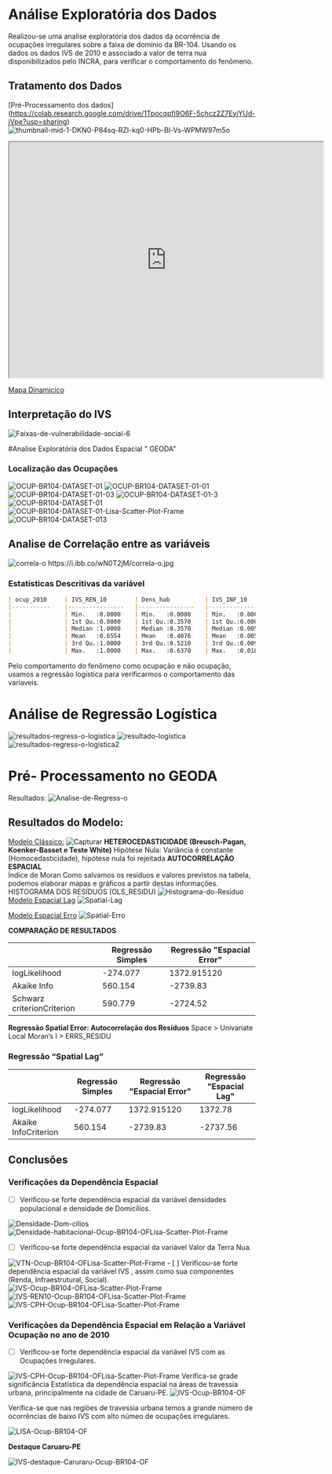 # Análise Exploratória dos Dados

Realizou-se uma analise exploratória dos dados da ocorrência de ocupações irregulares sobre a faixa de domínio da BR-104. Usando os dados os dados IVS de 
2010 e associado a valor de terra nua disponibilizados pelo INCRA, para verificar o comportamento do fenômeno.

## Tratamento dos Dados 
[Pré-Processamento dos dados]
(https://colab.research.google.com/drive/1Tpocqpfj9O6F-5chcz2Z7EyjYUd-jVpe?usp=sharing) 
<img src="https://i.ibb.co/9ty9S5J/thumbnail-mid-1-DKN0-P84sq-RZl-kq0-HPb-Bl-Vs-WPMW97m5o.jpg" alt="thumbnail-mid-1-DKN0-P84sq-RZl-kq0-HPb-Bl-Vs-WPMW97m5o" border="0">
<iframe src="https://www.google.com/maps/d/u/0/embed?mid=1DKN0P84sqRZl_kq0HPbBlVsWPMW97m5o" width="640" height="480"></iframe>

[Mapa Dinamicico ](https://www.google.com/maps/d/u/0/edit?mid=1DKN0P84sqRZl_kq0HPbBlVsWPMW97m5o&usp=sharing)

## **Interpretação do IVS**

<img src="https://i.ibb.co/3y5534q/Faixas-de-vulnerabilidade-social-6.jpg" alt="Faixas-de-vulnerabilidade-social-6" border="0">

#Analise Exploratória dos Dados Espacial " GEODA"
### Localização das Ocupações 

<img src="https://i.ibb.co/9vNYk7X/OCUP-BR104-DATASET-01.png" alt="OCUP-BR104-DATASET-01" border="0">
<img src="https://i.ibb.co/HT6RBGv/OCUP-BR104-DATASET-01-01.png" alt="OCUP-BR104-DATASET-01-01" border="0">
<img src="https://i.ibb.co/VJJvPJT/OCUP-BR104-DATASET-01-03.png" alt="OCUP-BR104-DATASET-01-03" border="0">
<img src="https://i.ibb.co/NLF7bVs/OCUP-BR104-DATASET-01-3.png" alt="OCUP-BR104-DATASET-01-3" border="0">
<img src="https://i.ibb.co/SX6sxnq/OCUP-BR104-DATASET-01.png" alt="OCUP-BR104-DATASET-01" border="0">
<img src="https://i.ibb.co/v1L0tfc/OCUP-BR104-DATASET-01-Lisa-Scatter-Plot-Frame.png" alt="OCUP-BR104-DATASET-01-Lisa-Scatter-Plot-Frame" border="0">
<img src="https://i.ibb.co/mhST6G8/OCUP-BR104-DATASET-013.png" alt="OCUP-BR104-DATASET-013" border="0">

## Analise de Correlação entre as variáveis 

<img src="https://i.ibb.co/wN0T2jM/correla-o.jpg" alt="correla-o" border="0">
https://i.ibb.co/wN0T2jM/correla-o.jpg

### Estatísticas Descritivas da variável
```markdown
| ocup_2010 	| IVS_REN_10     	| Dens_hab       	| IVS_INF_10        	| Pop_Total      	| URB_RURAL      	| VTN_MED       	|              	|
|-----------	|----------------	|----------------	|-------------------	|----------------	|----------------	|---------------	|--------------	|
|           	| Min.   :0.0000 	| Min.   :0.0000 	| Min.   :0.0000000 	| Min.   :0.0000 	| Min.   : 22679 	| Min.   :0.000 	| Min.   :2395 	|
|           	| 1st Qu.:0.0000 	| 1st Qu.:0.3570 	| 1st Qu.:0.0003992 	| 1st Qu.:0.1050 	| 1st Qu.: 24903 	| 1st Qu.:0.000 	| 1st Qu.:5105 	|
|           	| Median :1.0000 	| Median :0.3570 	| Median :0.0053653 	| Median :0.1050 	| Median :314912 	| Median :1.000 	| Median :5105 	|
|           	| Mean   :0.6554 	| Mean   :0.4076 	| Mean   :0.0059538 	| Mean   :0.1428 	| Mean   :178470 	| Mean   :0.747 	| Mean   :4701 	|
|           	| 3rd Qu.:1.0000 	| 3rd Qu.:0.5210 	| 3rd Qu.:0.0097318 	| 3rd Qu.:0.2090 	| 3rd Qu.:314912 	| 3rd Qu.:1.000 	| 3rd Qu.:5105 	|
|           	| Max.   :1.0000 	| Max.   :0.6370 	| Max.   :0.0188397 	| Max.   :0.3810 	| Max.   :314912 	| Max.   :1.000 	| Max.   :8363 	|
```
Pelo comportamento do fenômeno como ocupação e não ocupação, usamos a regressão logística para verificarmos o comportamento das variaveis.

# Análise de Regressão Logística
<img src="https://i.ibb.co/4M4Z1M3/resultados-regress-o-logistica.jpg" alt="resultados-regress-o-logistica" border="0">

<img src="https://i.ibb.co/bdGMSgJ/resultado-logistica.jpg" alt="resultado-logistica" border="0">

<img src="https://i.ibb.co/Prqj6DM/resultados-regress-o-logistica2.jpg" alt="resultados-regress-o-logistica2" border="0">

# Pré- Processamento no GEODA
Resultados:
<img src="https://i.ibb.co/yFkx68K/Analise-de-Regress-o.jpg" alt="Analise-de-Regress-o" border="0">

## Resultados do Modelo:

[Modelo Clássico:](https://raw.githubusercontent.com/ErisonBarros/BR104_OCUP_FAIXA_DOMINIO/master/Resultados%20da%20Regress%C3%A3o%20final.txt)
<img src="https://i.ibb.co/wgDyG5W/Capturar.jpg" alt="Capturar" border="0">
**HETEROCEDASTICIDADE (Breusch-Pagan, Koenker-Basset e Teste White)**
Hipótese Nula: Variância é constante (Homocedasticidade), hipótese nula foi rejeitada
**AUTOCORRELAÇÃO ESPACIAL**  
Índice de Moran
Como salvamos os resíduos e valores previstos na tabela, podemos elaborar  mapas e gráficos a partir destas informações.
HISTOGRAMA DOS RESÍDUOS (OLS_RESIDU)
<img src="https://i.ibb.co/tHsWkXw/Histograma-do-Residuo.png" alt="Histograma-do-Residuo" border="0">
[Modelo Espacial Lag](https://raw.githubusercontent.com/ErisonBarros/BR104_OCUP_FAIXA_DOMINIO/master/Resultados%20da%20Regress%C3%A3o%20Spatal%20Lag.txt)
<img src="https://i.ibb.co/b22f7Rm/Spatial-Lag.jpg" alt="Spatial-Lag" border="0">

[Modelo Espacial Erro](https://raw.githubusercontent.com/ErisonBarros/BR104_OCUP_FAIXA_DOMINIO/master/Resultados%20da%20Regress%C3%A3o%20Spatal%20Erro.txt)
<img src="https://i.ibb.co/86c03GG/Spatial-Erro.jpg" alt="Spatial-Erro" border="0">

**COMPARAÇÃO DE RESULTADOS**

|               	| Regressão Simples 	| Regressão "Espacial Error"  	|
|---------------	|-------------------	|-----------------------------	|
| logLikelihood 	|  -274.077         	| 1372.915120                  	|
| Akaike Info   	|560.154           	| -2739.83                     	|
| Schwarz criterionCriterion     	|      590.779           	|  -2724.52                           	|


**Regressão Spatial Error:   Autocorrelação dos Resíduos**
Space > Univariate Local Moran’s I > ERRS_RESIDU

### Regressão “Spatial Lag”

|               	| Regressão Simples 	| Regressão "Espacial Error"  	|Regressão "Espacial Lag"  	
|---------------	|-------------------	|-----------------------------	|-----------------------------	|
| logLikelihood	|    -274.077    	|       1372.915120         	|1372.78
| Akaike InfoCriterion	|      560.154   	|       -2739.83              	|     -2737.56

## Conclusões 
### **Verificações da Dependência Espacial**
 - [ ] Verificou-se forte dependência espacial da variável densidades populacional e densidade de Domicílios.
 <img src="https://i.ibb.co/8bXKYSk/Densidade-Dom-cilios.png" alt="Densidade-Dom-cilios" border="0">
<img src="https://i.ibb.co/Ryy4mMX/Densidade-habitacional-Ocup-BR104-OFLisa-Scatter-Plot-Frame.png" alt="Densidade-habitacional-Ocup-BR104-OFLisa-Scatter-Plot-Frame" border="0">

 - [ ] Verificou-se forte dependência espacial  da variável  Valor da Terra Nua.
 <img src="https://i.ibb.co/zxXmzjM/VTN-Ocup-BR104-OFLisa-Scatter-Plot-Frame.png" alt="VTN-Ocup-BR104-OFLisa-Scatter-Plot-Frame" border="0">
 - [ ] Verificou-se forte dependência espacial  da variável  IVS , assim como sua componentes (Renda, Infraestrutural, Social).
 <img src="https://i.ibb.co/VgqSRk2/IVS-Ocup-BR104-OFLisa-Scatter-Plot-Frame.png" alt="IVS-Ocup-BR104-OFLisa-Scatter-Plot-Frame" border="0">
 <img src="https://i.ibb.co/g43Rt54/IVS-REN10-Ocup-BR104-OFLisa-Scatter-Plot-Frame.png" alt="IVS-REN10-Ocup-BR104-OFLisa-Scatter-Plot-Frame" border="0">
 <img src="https://i.ibb.co/9TnvT85/IVS-CPH-Ocup-BR104-OFLisa-Scatter-Plot-Frame.png" alt="IVS-CPH-Ocup-BR104-OFLisa-Scatter-Plot-Frame" border="0">
 
### Verificações da Dependência Espacial em Relação a Variável Ocupação no ano de 2010 

 - [ ] Verificou-se forte dependência espacial da variável IVS com as Ocupações Irregulares.

<img src="https://i.ibb.co/9TnvT85/IVS-CPH-Ocup-BR104-OFLisa-Scatter-Plot-Frame.png" alt="IVS-CPH-Ocup-BR104-OFLisa-Scatter-Plot-Frame" border="0">
Verifica-se grade significância Estatística da dependência espacial  na áreas de travessia urbana, principalmente na cidade de Caruaru-PE.

<img src="https://i.ibb.co/N3w5qFr/IVS-Ocup-BR104-OF.png" alt="IVS-Ocup-BR104-OF" border="0">

Verifica-se que nas regiões de travessia urbana temos  a grande número de ocorrências de baixo IVS com alto númeo de ocupações irregulares.

<img src="https://i.ibb.co/1KS3sHv/LISA-Ocup-BR104-OF.png" alt="LISA-Ocup-BR104-OF" border="0">

**Destaque Caruaru-PE**

<img src="https://i.ibb.co/mGMRmbp/IVS-destaque-Caruraru-Ocup-BR104-OF.png" alt="IVS-destaque-Caruraru-Ocup-BR104-OF" border="0">



<!--stackedit_data:
eyJoaXN0b3J5IjpbLTE4NzcxMDc5OTMsLTI0MzQ3NzM4MiwzMz
cwMTgzMDgsLTM4NTE3Mzg0MCwtMTg5NjY2Mjg2MiwtMTIyNDI0
MTA5MiwxNjAxNDE0NTMsMTI5NTIyNzcyMywxMzc0NDgxOTk0LD
k3NTQwNDMyNywxMjQ3NjEzMTIyLDEwNjk5Nzc1NDIsMTE3MTA3
ODMzNywyMDYxNTU4NjQ5LC03ODUwMDgzOTksMTAxMzk4NTE4My
w3NDQwOTM1ODgsLTYzNTM3MjkyNSwtMTYwMDY0NTcxMiwtMTcw
NzIzNTg1Nl19
-->